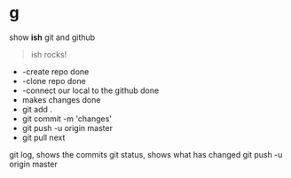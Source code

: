 # g
show **ish** git and github
> ish rocks!
* -create repo  done
* -clone repo done
* -connect our local to the github done
* makes changes done
* git add .
* git commit -m 'changes'
* git push -u origin master
* git pull next

git log, shows the commits
git status, shows what has changed
git push -u origin master
